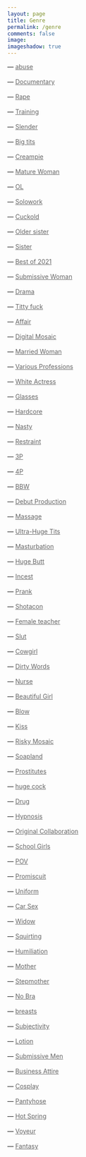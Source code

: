 ```yaml
---
layout: page
title: Genre
permalink: /genre
comments: false
image: 
imageshadow: true
---
```

<style>
a { color: #666;display:inline-block; margin:0; }
a:after {
  display:block;
  content: '';
  border-bottom: solid 3px #019fb6;  
  transform: scaleX(0);  
  transition: transform 250ms ease-in-out;
}
a:hover:after { transform: scaleX(1); }
a.fromRight:after{ transform-origin:100% 50%; }
a.fromLeft:after{  transform-origin:  0% 50%; }
</style>

<p>&#8212; <a class="fromLeft" href='{{ site.baseurl }}/categories#abuse' title='abuse'>abuse</a></p>
<p>&#8212; <a class="fromLeft" href='{{ site.baseurl }}/categories#Documentary' title='Documentary'>Documentary</a></p>
<p>&#8212; <a class="fromLeft" href='{{ site.baseurl }}/categories#Rape' title='Rape'>Rape</a></p>
<p>&#8212; <a class="fromLeft" href='{{ site.baseurl }}/categories#Training' title='Training'>Training</a></p>
<p>&#8212; <a class="fromLeft" href='{{ site.baseurl }}/categories#Slender' title='Slender'>Slender</a></p>
<p>&#8212; <a class="fromLeft" href='{{ site.baseurl }}/categories#Big-tits' title='Big tits'>Big tits</a></p>
<p>&#8212; <a class="fromLeft" href='{{ site.baseurl }}/categories#Creampie' title='Creampie'>Creampie</a></p>
<p>&#8212; <a class="fromLeft" href='{{ site.baseurl }}/categories#Mature-Woman' title='Mature Woman'>Mature Woman</a></p>
<p>&#8212; <a class="fromLeft" href='{{ site.baseurl }}/categories#OL' title='OL'>OL</a></p>
<p>&#8212; <a class="fromLeft" href='{{ site.baseurl }}/categories#Solowork' title='Solowork'>Solowork</a></p>
<p>&#8212; <a class="fromLeft" href='{{ site.baseurl }}/categories#Cuckold' title='Cuckold'>Cuckold</a></p>
<p>&#8212; <a class="fromLeft" href='{{ site.baseurl }}/categories#Older-sister' title='Older sister'>Older sister</a></p>
<p>&#8212; <a class="fromLeft" href='{{ site.baseurl }}/categories#Sister' title='Sister'>Sister</a></p>
<p>&#8212; <a class="fromLeft" href='{{ site.baseurl }}/categories#Best-of-2021' title='Best of 2021'>Best of 2021</a></p>
<p>&#8212; <a class="fromLeft" href='{{ site.baseurl }}/categories#Submissive-Woman' title='Submissive Woman'>Submissive Woman</a></p>
<p>&#8212; <a class="fromLeft" href='{{ site.baseurl }}/categories#Drama' title='Drama'>Drama</a></p>
<p>&#8212; <a class="fromLeft" href='{{ site.baseurl }}/categories#Titty-fuck' title='Titty fuck'>Titty fuck</a></p>
<p>&#8212; <a class="fromLeft" href='{{ site.baseurl }}/categories#Affair' title='Affair'>Affair</a></p>
<p>&#8212; <a class="fromLeft" href='{{ site.baseurl }}/categories#Digital-Mosaic' title='Digital Mosaic'>Digital Mosaic</a></p>
<p>&#8212; <a class="fromLeft" href='{{ site.baseurl }}/categories#Married-Woman' title='Married Woman'>Married Woman</a></p>
<p>&#8212; <a class="fromLeft" href='{{ site.baseurl }}/categories#Various-Professions' title='Various Professions'>Various Professions</a></p>
<p>&#8212; <a class="fromLeft" href='{{ site.baseurl }}/categories#White-Actress' title='White Actress'>White Actress</a></p>
<p>&#8212; <a class="fromLeft" href='{{ site.baseurl }}/categories#Glasses' title='Glasses'>Glasses</a></p>
<p>&#8212; <a class="fromLeft" href='{{ site.baseurl }}/categories#Hardcore' title='Hardcore'>Hardcore</a></p>
<p>&#8212; <a class="fromLeft" href='{{ site.baseurl }}/categories#Nasty' title='Nasty'>Nasty</a></p>
<p>&#8212; <a class="fromLeft" href='{{ site.baseurl }}/categories#Restraint' title='Restraint'>Restraint</a></p>
<p>&#8212; <a class="fromLeft" href='{{ site.baseurl }}/categories#3P' title='3P'>3P</a></p>
<p>&#8212; <a class="fromLeft" href='{{ site.baseurl }}/categories#4P' title='4P'>4P</a></p>
<p>&#8212; <a class="fromLeft" href='{{ site.baseurl }}/categories#BBW' title='BBW'>BBW</a></p>
<p>&#8212; <a class="fromLeft" href='{{ site.baseurl }}/categories#Debut-Production' title='Debut Production'>Debut Production</a></p>
<p>&#8212; <a class="fromLeft" href='{{ site.baseurl }}/categories#Massage' title='Massage'>Massage</a></p>
<p>&#8212; <a class="fromLeft" href='{{ site.baseurl }}/categories#Ultra-Huge-Tits' title='Ultra-Huge Tits'>Ultra-Huge Tits</a></p>
<p>&#8212; <a class="fromLeft" href='{{ site.baseurl }}/categories#Masturbation' title='Masturbation'>Masturbation</a></p>
<p>&#8212; <a class="fromLeft" href='{{ site.baseurl }}/categories#Huge-Butt' title='Huge Butt'>Huge Butt</a></p>
<p>&#8212; <a class="fromLeft" href='{{ site.baseurl }}/categories#Incest' title='Incest'>Incest</a></p>
<p>&#8212; <a class="fromLeft" href='{{ site.baseurl }}/categories#Prank' title='Prank'>Prank</a></p>
<p>&#8212; <a class="fromLeft" href='{{ site.baseurl }}/categories#Shotacon' title='Shotacon'>Shotacon</a></p>
<p>&#8212; <a class="fromLeft" href='{{ site.baseurl }}/categories#Female-teacher' title='Female teacher'>Female teacher</a></p>
<p>&#8212; <a class="fromLeft" href='{{ site.baseurl }}/categories#Slut' title='Slut'>Slut</a></p>
<p>&#8212; <a class="fromLeft" href='{{ site.baseurl }}/categories#Cowgirl' title='Cowgirl'>Cowgirl</a></p>
<p>&#8212; <a class="fromLeft" href='{{ site.baseurl }}/categories#Dirty-Words' title='Dirty Words'>Dirty Words</a></p>
<p>&#8212; <a class="fromLeft" href='{{ site.baseurl }}/categories#Nurse' title='Nurse'>Nurse</a></p>
<p>&#8212; <a class="fromLeft" href='{{ site.baseurl }}/categories#Beautiful-Girl' title='Beautiful Girl'>Beautiful Girl</a></p>
<p>&#8212; <a class="fromLeft" href='{{ site.baseurl }}/categories#Blow' title='Blow'>Blow</a></p>
<p>&#8212; <a class="fromLeft" href='{{ site.baseurl }}/categories#Kiss' title='Kiss'>Kiss</a></p>
<p>&#8212; <a class="fromLeft" href='{{ site.baseurl }}/categories#Risky-Mosaic' title='Risky Mosaic'>Risky Mosaic</a></p>
<p>&#8212; <a class="fromLeft" href='{{ site.baseurl }}/categories#Soapland' title='Soapland'>Soapland</a></p>
<p>&#8212; <a class="fromLeft" href='{{ site.baseurl }}/categories#Prostitutes' title='Prostitutes'>Prostitutes</a></p>
<p>&#8212; <a class="fromLeft" href='{{ site.baseurl }}/categories#huge-cock' title='huge cock'>huge cock</a></p>
<p>&#8212; <a class="fromLeft" href='{{ site.baseurl }}/categories#Drug' title='Drug'>Drug</a></p>
<p>&#8212; <a class="fromLeft" href='{{ site.baseurl }}/categories#Hypnosis' title='Hypnosis'>Hypnosis</a></p>
<p>&#8212; <a class="fromLeft" href='{{ site.baseurl }}/categories#Original-Collaboration' title='Original Collaboration'>Original Collaboration</a></p>
<p>&#8212; <a class="fromLeft" href='{{ site.baseurl }}/categories#School-Girls' title='School Girls'>School Girls</a></p>
<p>&#8212; <a class="fromLeft" href='{{ site.baseurl }}/categories#POV' title='POV'>POV</a></p>
<p>&#8212; <a class="fromLeft" href='{{ site.baseurl }}/categories#Promiscuity' title='Promiscuity'>Promiscuit</a></p>
<p>&#8212; <a class="fromLeft" href='{{ site.baseurl }}/categories#Uniform' title='Uniform'>Uniform</a></p>
<p>&#8212; <a class="fromLeft" href='{{ site.baseurl }}/categories#Car-Sex' title='Car Sex'>Car Sex</a></p>
<p>&#8212; <a class="fromLeft" href='{{ site.baseurl }}/categories#Widow' title='Widow'>Widow</a></p>
<p>&#8212; <a class="fromLeft" href='{{ site.baseurl }}/categories#Squirting' title='Squirting'>Squirting</a></p>
<p>&#8212; <a class="fromLeft" href='{{ site.baseurl }}/categories#Humiliation' title='Humiliation'>Humiliation</a></p>
<p>&#8212; <a class="fromLeft" href='{{ site.baseurl }}/categories#Mother' title='Mother'>Mother</a></p>
<p>&#8212; <a class="fromLeft" href='{{ site.baseurl }}/categories#Stepmother' title='Stepmother'>Stepmother</a></p>
<p>&#8212; <a class="fromLeft" href='{{ site.baseurl }}/categories#No-Bra' title='No Bra'>No Bra</a></p>
<p>&#8212; <a class="fromLeft" href='{{ site.baseurl }}/categories#breasts' title='breasts'>breasts</a></p>
<p>&#8212; <a class="fromLeft" href='{{ site.baseurl }}/categories#Subjectivity' title='Subjectivity'>Subjectivity</a></p>
<p>&#8212; <a class="fromLeft" href='{{ site.baseurl }}/categories#Lotion' title='Lotion'>Lotion</a></p>
<p>&#8212; <a class="fromLeft" href='{{ site.baseurl }}/categories#Submissive-Men' title='Submissive Men'>Submissive Men</a></p><p>&#8212; <a class="fromLeft" href='/categories#Business-Attire' title='Business Attire'>Business Attire</a></p>
<p>&#8212; <a class="fromLeft" href='{{ site.baseurl }}/categories#Cosplay' title='Cosplay'>Cosplay</a></p>
<p>&#8212; <a class="fromLeft" href='{{ site.baseurl }}/categories#Pantyhose' title='Pantyhose'>Pantyhose</a></p>
<p>&#8212; <a class="fromLeft" href='{{ site.baseurl }}/categories#Hot-Spring' title='Hot Spring'>Hot Spring</a></p>
<p>&#8212; <a class="fromLeft" href='{{ site.baseurl }}/categories#Voyeur' title='Voyeur'>Voyeur</a></p>
<p>&#8212; <a class="fromLeft" href='{{ site.baseurl }}/categories#Fantasy' title='Fantasy'>Fantasy</a></p>
